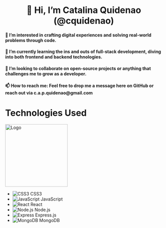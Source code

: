 <h1 align="center"> 👋 Hi, I’m Catalina Quidenao (@cquidenao) </h1>

<h4> 👀 I’m interested in crafting digital experiences and solving real-world problems through code. </h4>
<h4> 🌱 I’m currently learning the ins and outs of full-stack development, diving into both frontend and backend technologies.</h4>
<h4> 💞️ I’m looking to collaborate on open-source projects or anything that challenges me to grow as a developer.</h4>
<h4> 📫 How to reach me: Feel free to drop me a message here on GitHub or reach out via c.a.p.quidenao@gmail.com </h4>


# Technologies Used
<img src="https://icon-icons.com/es/icono/HTML5/102567" alt="Logo" width="200"/>


- ![CSS3](url_to_css3_image) CSS3
- ![JavaScript](url_to_js_image) JavaScript
- ![React](url_to_react_image) React
- ![Node.js](url_to_node_image) Node.js
- ![Express](url_to_express_image) Express.js
- ![MongoDB](url_to_mongodb_image) MongoDB

